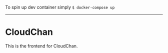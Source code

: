 To spin up dev container simply `$ docker-compose up`
___
# CloudChan
This is the frontend for CloudChan.
